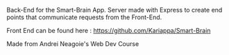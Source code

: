 Back-End for the Smart-Brain App. Server made with Express to create end points that communicate requests from the Front-End.

Front End can be found here : https://github.com/Kariappa/Smart-Brain


Made from Andrei Neagoie's Web Dev Course

